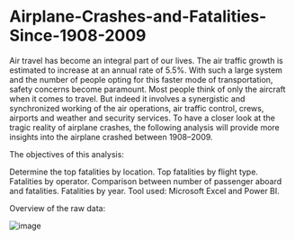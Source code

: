 # Airplane-Crashes-and-Fatalities-Since-1908-2009

Air travel has become an integral part of our lives. The air traffic growth is estimated to increase at an annual rate of 5.5%. With such a large system and the number of people opting for this faster mode of transportation, safety concerns become paramount. Most people think of only the aircraft when it comes to travel. But indeed it involves a synergistic and synchronized working of the air operations, air traffic control, crews, airports and weather and security services. To have a closer look at the tragic reality of airplane crashes, the following analysis will provide more insights into the airplane crashed between 1908–2009.

The objectives of this analysis:

Determine the top fatalities by location.
Top fatalities by flight type.
Fatalities by operator.
Comparison between number of passenger aboard and fatalities.
Fatalities by year.
Tool used: Microsoft Excel and Power BI.

Overview of the raw data:


![image](https://github.com/OsagieSolomon11/Airplane-Crashes-and-Fatalities-Since-1908-2009/assets/137429847/a9be1078-5e94-4afa-a798-a37196831fa8)


